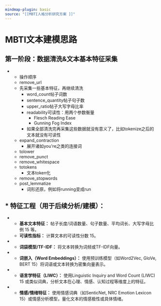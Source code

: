 ```yaml
---
mindmap-plugin: basic
source: "[[MBTI人格分析研究方案 ]]"
---
```


# MBTI文本建模思路

## 第一阶段：数据清洗&文本基本特征采集
- -  操作顺序
    - remove_url
    - 先采集一些基本特征，再继续清洗
        - word_count帖子词数
        - sentence_quantity帖子句子数
        - upper_ratio帖子大写字母比率
        - readability可读性：用两个参数衡量
            - Flesch Reading Ease
            - Gunning Fog Index
        - 如果全部清洗完再采集这些数据就没有意义了，比如tokenize之后的文本就没有可读性
    - expand_contraction
        - 展开诸如you're之类的连接词
    - tolower
    - remove_punct
    - remove_whitespace
    - totokens
        - 文本token化
    - remove_stopwords
    - post_lemmatize
        - 词形还原，例如将running变成run

## * **特征工程（用于后续分析/建模）：**
-
    - **基本文本特征：** 帖子长度/词语数量、句子数量、平均词长、大写字母比例 15 等。
    - **可读性指标：** 计算文本的可读性分数 15。
-
    - **词袋模型/TF-IDF：** 将文本转换为词频或TF-IDF向量。
-
    - **词嵌入（Word Embeddings）：** 使用预训练模型（如Word2Vec, GloVe, BERT 15）将词语或文本转换为密集向量表示。
-
    - **语言学特征（LIWC）：** 使用Linguistic Inquiry and Word Count (LIWC) 15 或类似词典，分析文本在心理、情感、认知过程等维度上的特征。
-
    - **情感/情绪特征：** 使用情感词典（如SenticNet, NRC Emotion Lexicon 15）或情感分析模型，量化文本的情感极性或具体情绪。